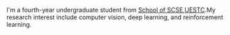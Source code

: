 I'm a fourth-year undergraduate student from [School of SCSE](scse.uestc.edu.cn/),[UESTC](uestc.edu.cn/).My research interest include computer vision, deep learning, and reinforcement learning.
